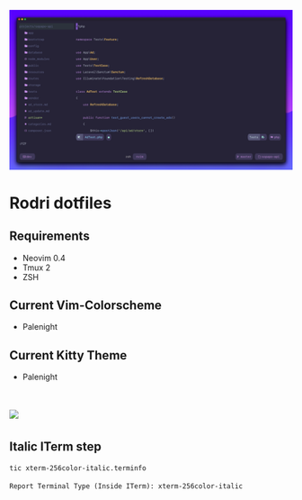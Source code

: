 ![](https://raw.githubusercontent.com/rodrigore/Dotfiles/master/screenshot.png)

# Rodri dotfiles

## Requirements
* Neovim 0.4
* Tmux 2
* ZSH

## Current Vim-Colorscheme
* Palenight

## Current Kitty Theme
* Palenight
<h1>
<img width="256" src="iterm-palenight-icon.png" />
</h1>

## Italic ITerm step
```
tic xterm-256color-italic.terminfo

Report Terminal Type (Inside ITerm): xterm-256color-italic
```

